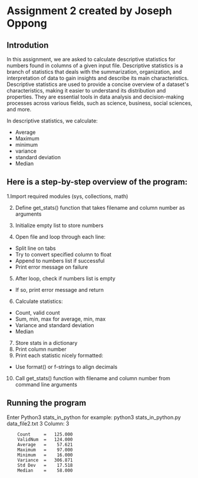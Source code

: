 # Assignment 2 created by Joseph Oppong

## Introdution
In this assignment, we are asked to calculate descriptive statistics for numbers found in columns of a given input file. Descriptive statistics is a branch of statistics that deals with the summarization, organization, and interpretation of data to gain insights and describe its main characteristics. Descriptive statistics are used to provide a concise overview of a dataset's characteristics, making it easier to understand its distribution and properties. They are essential tools in data analysis and decision-making processes across various fields, such as science, business, social sciences, and more.

In descriptive statistics, we calculate:
- Average
- Maximum
- minimum
- variance
- standard deviation
- Median

## Here is a step-by-step overview of the program:
1.Import required modules (sys, collections, math)

2. Define get_stats() function that takes filename and column number as arguments

3. Initialize empty list to store numbers

4. Open file and loop through each line:
 - Split line on tabs
 - Try to convert specified column to float
 - Append to numbers list if successful
 - Print error message on failure
5. After loop, check if numbers list is empty
 - If so, print error message and return
6. Calculate statistics:
 - Count, valid count
 - Sum, min, max for average, min, max
 - Variance and standard deviation
 - Median
7. Store stats in a dictionary
8. Print column number
9. Print each statistic nicely formatted:
 - Use format() or f-strings to align decimals
10. Call get_stats() function with filename and column number from command line arguments

## Running the program
Enter Python3 stats_in_python <filename> <column number> 
for example:
python3 stats_in_python.py data_file2.txt 3
    Column: 3 


        Count     =   125.000 
        ValidNum  =   124.000
        Average   =    57.621 
        Maximum   =    97.000
        Minimum   =    16.000
        Variance  =   306.871
        Std Dev   =    17.518
        Median    =    58.000

